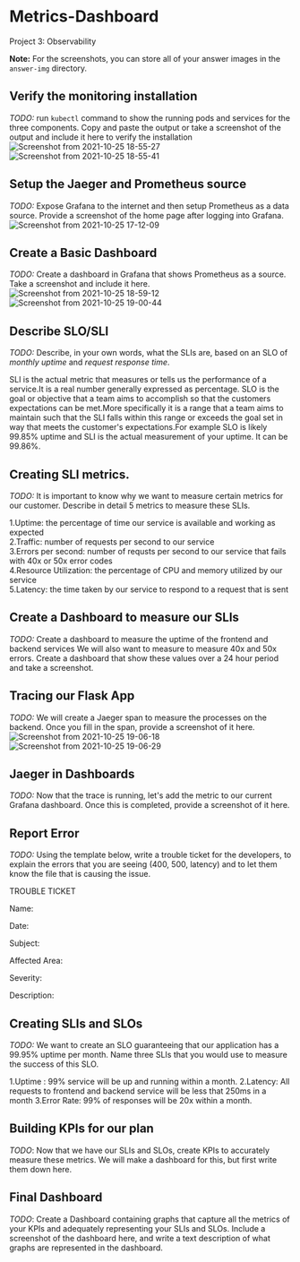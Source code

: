 # Metrics-Dashboard
Project 3: Observability


**Note:** For the screenshots, you can store all of your answer images in the `answer-img` directory.

## Verify the monitoring installation

*TODO:* run `kubectl` command to show the running pods and services for the three components. Copy and paste the output or take a screenshot of the output and include it here to verify the installation
![Screenshot from 2021-10-25 18-55-27](https://user-images.githubusercontent.com/46372817/138703976-16ddd7b8-2bab-4722-b209-f162265da305.png)
![Screenshot from 2021-10-25 18-55-41](https://user-images.githubusercontent.com/46372817/138704019-b4f8e10f-3b39-4eab-8cd9-21b12c98d29d.png)


## Setup the Jaeger and Prometheus source
*TODO:* Expose Grafana to the internet and then setup Prometheus as a data source. Provide a screenshot of the home page after logging into Grafana.
![Screenshot from 2021-10-25 17-12-09](https://user-images.githubusercontent.com/46372817/138702727-d3b0a6f5-58a2-4fe6-a518-22e24f9ab96f.png)



## Create a Basic Dashboard
*TODO:* Create a dashboard in Grafana that shows Prometheus as a source. Take a screenshot and include it here.
![Screenshot from 2021-10-25 18-59-12](https://user-images.githubusercontent.com/46372817/138704793-2c715b04-e280-4f90-b9d6-28b384f1f938.png)
![Screenshot from 2021-10-25 19-00-44](https://user-images.githubusercontent.com/46372817/138704829-9930b93e-ad36-45ad-a050-3ba9e78f9685.png)



## Describe SLO/SLI
*TODO:* Describe, in your own words, what the SLIs are, based on an SLO of *monthly uptime* and *request response time*.

SLI is the actual metric that measures or tells us the performance of a service.It is a real number generally expressed as percentage.
SLO is the goal or objective that a team aims to accomplish so that the customers expectations can be met.More specifically it is a range that a team aims to maintain such that the SLI falls within this range or exceeds the goal set in way that meets the customer's expectations.For example SLO is likely 99.85% uptime and  SLI is the actual measurement of your uptime. It can be 99.86%. 

## Creating SLI metrics.
*TODO:* It is important to know why we want to measure certain metrics for our customer. Describe in detail 5 metrics to measure these SLIs. 

1.Uptime: the percentage of time our service is available and working as expected <br/>
2.Traffic: number of requests per second to our service <br/>
3.Errors per second: number of requsts per second to our service that fails with 40x or 50x error codes <br/>
4.Resource Utilization: the percentage of CPU and memory utilized by our service <br/>
5.Latency: the time taken by our service to respond to a request that is sent <br/>

## Create a Dashboard to measure our SLIs
*TODO:* Create a dashboard to measure the uptime of the frontend and backend services We will also want to measure to measure 40x and 50x errors. Create a dashboard that show these values over a 24 hour period and take a screenshot.

## Tracing our Flask App
*TODO:*  We will create a Jaeger span to measure the processes on the backend. Once you fill in the span, provide a screenshot of it here.
![Screenshot from 2021-10-25 19-06-18](https://user-images.githubusercontent.com/46372817/138705944-ecfb36cf-7677-4cb4-8816-81fa2579173b.png)
![Screenshot from 2021-10-25 19-06-29](https://user-images.githubusercontent.com/46372817/138705984-69ef21d2-c7c1-49ff-b4f8-400525e81e39.png)


## Jaeger in Dashboards
*TODO:* Now that the trace is running, let's add the metric to our current Grafana dashboard. Once this is completed, provide a screenshot of it here.

## Report Error
*TODO:* Using the template below, write a trouble ticket for the developers, to explain the errors that you are seeing (400, 500, latency) and to let them know the file that is causing the issue.

TROUBLE TICKET

Name:

Date:

Subject:

Affected Area:

Severity:

Description:


## Creating SLIs and SLOs
*TODO:* We want to create an SLO guaranteeing that our application has a 99.95% uptime per month. Name three SLIs that you would use to measure the success of this SLO.

1.Uptime : 99% service will be up and running within a month.
2.Latency: All requests to frontend and backend service will be less that 250ms in a month
3.Error Rate: 99% of responses will be 20x within a month.

## Building KPIs for our plan
*TODO*: Now that we have our SLIs and SLOs, create KPIs to accurately measure these metrics. We will make a dashboard for this, but first write them down here.

## Final Dashboard
*TODO*: Create a Dashboard containing graphs that capture all the metrics of your KPIs and adequately representing your SLIs and SLOs. Include a screenshot of the dashboard here, and write a text description of what graphs are represented in the dashboard.  
